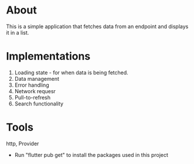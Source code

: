# About

This is a simple application that fetches data from an endpoint and displays it in a list.

# Implementations
1. Loading state - for when data is being fetched.
2. Data management
3. Error handling
4. Network requesr
5. Pull-to-refresh
6. Search functionality

# Tools
http,
Provider

- Run "flutter pub get" to install the packages used in this project

